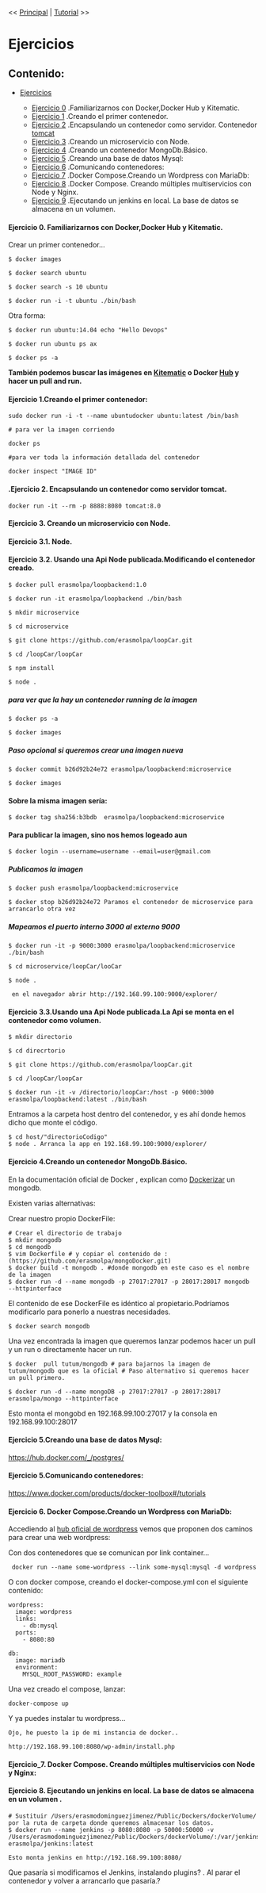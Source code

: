 <<  [Principal](http://erasmolpa.github.io/dockerLab)
|   [Tutorial](https://github.com/erasmolpa/dockerLab/blob/master/TutorialDocker.md) >>

#   Ejercicios

##  Contenido:
* [Ejercicios](https://github.com/erasmolpa/dockerLab/blob/master/Ejercicios.md)
   
   * [Ejercicio 0](https://github.com/erasmolpa/dockerLab/blob/master/Ejercicios.md) .Familiarizarnos con Docker,Docker Hub y Kitematic.
   * [Ejercicio 1](https://github.com/erasmolpa/dockerLab/blob/master/Ejercicios.md) .Creando el primer contenedor.
   * [Ejercicio 2](https://github.com/erasmolpa/dockerLab/blob/master/Ejercicios.md) .Encapsulando un contenedor como servidor. Contenedor [tomcat](https://hub.docker.com/_/tomcat/)
   * [Ejercicio 3](https://github.com/erasmolpa/dockerLab/blob/master/Ejercicios.md) .Creando un microservicio con Node.
   * [Ejercicio 4](https://github.com/erasmolpa/dockerLab/blob/master/Ejercicios.md) .Creando un contenedor MongoDb.Básico.
   * [Ejercicio 5](https://github.com/erasmolpa/dockerLab/blob/master/Ejercicios.md) .Creando una base de datos Mysql:
   * [Ejercicio 6](https://github.com/erasmolpa/dockerLab/blob/master/Ejercicios.md) .Comunicando contenedores:
   * [Ejercicio 7](https://github.com/erasmolpa/dockerLab/blob/master/Ejercicios.md#Ejercicio_7) .Docker Compose.Creando un Wordpress con MariaDb:
   * [Ejercicio 8](https://github.com/erasmolpa/dockerLab/blob/master/Ejercicios.md) .Docker Compose. Creando múltiples multiservicios con Node y Nginx.
   * [Ejercicio 9](https://github.com/erasmolpa/dockerLab/blob/master/Ejercicios.md) .Ejecutando un jenkins en local. La base de datos se almacena en un volumen.
                           
#### <i class="icon-pencil"></i>Ejercicio 0. Familiarizarnos con Docker,Docker Hub y Kitematic.

Crear un primer contenedor...
```
$ docker images
 
$ docker search ubuntu

$ docker search -s 10 ubuntu

$ docker run -i -t ubuntu ./bin/bash
```
Otra forma:
```
$ docker run ubuntu:14.04 echo "Hello Devops"

$ docker run ubuntu ps ax

$ docker ps -a
```
**También podemos buscar las imágenes en [Kitematic](https://kitematic.com/) o Docker [Hub](https://hub.docker.com) y hacer un pull and run.**

#### <i class="icon-pencil"></i>Ejercicio 1.Creando el primer contenedor:

```
sudo docker run -i -t --name ubuntudocker ubuntu:latest /bin/bash

# para ver la imagen corriendo

docker ps

#para ver toda la información detallada del contenedor

docker inspect "IMAGE ID"
```

#### <i class="icon-pencil"></i>.Ejercicio 2. Encapsulando un contenedor como servidor tomcat.

```
docker run -it --rm -p 8888:8080 tomcat:8.0
```

#### <i class="icon-pencil"></i>Ejercicio 3. Creando un microservicio con Node.

#### Ejercicio 3.1. Node.

#### Ejercicio 3.2. Usando una Api Node publicada.Modificando el contenedor creado.

```
$ docker pull erasmolpa/loopbackend:1.0

$ docker run -it erasmolpa/loopbackend ./bin/bash

$ mkdir microservice

$ cd microservice

$ git clone https://github.com/erasmolpa/loopCar.git

$ cd /loopCar/loopCar

$ npm install

$ node .
```
##### para ver que la hay un contenedor running de la imagen
```
$ docker ps -a

$ docker images 
```
##### Paso opcional si queremos crear una imagen nueva
```
$ docker commit b26d92b24e72 erasmolpa/loopbackend:microservice

$ docker images
```
#### Sobre la misma imagen sería:
```
$ docker tag sha256:b3bdb  erasmolpa/loopbackend:microservice
```
#### Para publicar la imagen, sino nos hemos logeado aun 
```
$ docker login --username=username --email=user@gmail.com
```
##### Publicamos la imagen 
```
$ docker push erasmolpa/loopbackend:microservice

$ docker stop b26d92b24e72 Paramos el contenedor de microservice para arrancarlo otra vez
```
##### Mapeamos el puerto interno 3000 al externo 9000
```
$ docker run -it -p 9000:3000 erasmolpa/loopbackend:microservice ./bin/bash

$ cd microservice/loopCar/looCar

$ node .

 en el navegador abrir http://192.168.99.100:9000/explorer/
```

#### Ejercicio 3.3.Usando una Api Node publicada.La Api se monta en el contenedor como volumen.

```
$ mkdir directorio

$ cd direcrtorio

$ git clone https://github.com/erasmolpa/loopCar.git

$ cd /loopCar/loopCar
  
$ docker run -it -v /directorio/loopCar:/host -p 9000:3000 erasmolpa/loopbackend:latest ./bin/bash
```
Entramos a la carpeta host dentro del contenedor, y es ahí donde hemos dicho que monte el código.
```
$ cd host/"directorioCodigo"
$ node . Arranca la app en 192.168.99.100:9000/explorer/
```

#### <i class="icon-pencil"></i>Ejercicio 4.Creando un contenedor MongoDb.Básico.

En la documentación oficial de Docker , explican como [Dockerizar](https://docs.docker.com/engine/examples/mongodb/) un mongodb.

Existen varias alternativas:

Crear nuestro propio DockerFile:
```
# Crear el directorio de trabajo
$ mkdir mongodb
$ cd mongodb
$ vim Dockerfile # y copiar el contenido de :(https://github.com/erasmolpa/mongoDocker.git)
$ docker build -t mongodb . #donde mongodb en este caso es el nombre de la imagen
$ docker run -d --name mongodb -p 27017:27017 -p 28017:28017 mongodb  --httpinterface 
```

El contenido de ese DockerFile es idéntico al propietario.Podríamos modificarlo para ponerlo a nuestras necesidades.
```
$ docker search mongodb 
```
Una vez encontrada la imagen que queremos lanzar podemos hacer un pull y un run o directamente hacer un run.

```
$ docker  pull tutum/mongodb # para bajarnos la imagen de tutum/mongodb que es la oficial # Paso alternativo si queremos hacer un pull primero.
```
```
$ docker run -d --name mongoDB -p 27017:27017 -p 28017:28017 erasmolpa/mongo --httpinterface 
```

Esto monta el mongobd en 192.168.99.100:27017 y la consola en 192.168.99.100:28017

#### <i class="icon-pencil"></i>Ejercicio 5.Creando una base de datos Mysql:

https://hub.docker.com/_/postgres/

#### <i class="icon-pencil"></i>Ejercicio 5.Comunicando contenedores:
https://www.docker.com/products/docker-toolbox#/tutorials
#### <i class="icon-pencil"></i>Ejercicio 6. Docker Compose.Creando un Wordpress con MariaDb:

 Accediendo al [hub oficial de wordpress](https://hub.docker.com/r/library/wordpress/) vemos que proponen dos caminos para crear una web wordpress:

Con dos contenedores que se comunican por link container...

```
 docker run --name some-wordpress --link some-mysql:mysql -d wordpress
```

O con docker compose, creando el docker-compose.yml con el siguiente contenido:

```
wordpress:
  image: wordpress
  links:
    - db:mysql
  ports:
    - 8080:80

db:
  image: mariadb
  environment:
    MYSQL_ROOT_PASSWORD: example
```

Una vez creado el compose, lanzar:
```
docker-compose up
```
Y ya puedes instalar tu wordpress... 
```
Ojo, he puesto la ip de mi instancia de docker..

http://192.168.99.100:8080/wp-admin/install.php

```

#### <i class="icon-pencil"></i>Ejercicio_7. Docker Compose. Creando múltiples multiservicios con Node y Nginx:


#### <i class="icon-pencil"></i>Ejercicio 8. Ejecutando un jenkins en local. La base de datos se almacena en un volumen .

```
# Sustituir /Users/erasmodominguezjimenez/Public/Dockers/dockerVolume/ por la ruta de carpeta donde queremos almacenar los datos.
$ docker run --name jenkins -p 8080:8080 -p 50000:50000 -v /Users/erasmodominguezjimenez/Public/Dockers/dockerVolume/:/var/jenkins_home erasmolpa/jenkins:latest

Esto monta jenkins en http://192.168.99.100:8080/
```
Que pasaría si modificamos el Jenkins, instalando plugins? . Al parar el contenedor y volver a arrancarlo que pasaría.?
